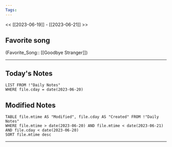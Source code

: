 ```yaml
---
Tags:
---
```

<< [[2023-06-19]] - [[2023-06-21]] >>
## Favorite song
(Favorite_Song:: [[Goodbye Stranger]])

___
## Today's Notes
```dataview
LIST FROM !"Daily Notes"
WHERE file.cday = date(2023-06-20)
```
## Modified Notes
```dataview
TABLE file.mtime AS "Modified", file.cday AS "Created" FROM !"Daily Notes" 
WHERE file.mtime > date(2023-06-20) AND file.mtime < date(2023-06-21) AND file.cday < date(2023-06-20)
SORT file.mtime desc
```
___
